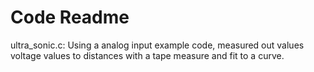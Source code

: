 # Code Readme

ultra_sonic.c: Using a analog input example code, measured out values voltage values to distances with a tape measure and fit to a curve.

